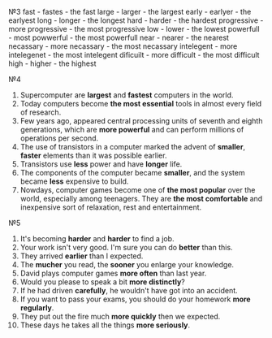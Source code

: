 №3
fast - fastes - the fast
large - larger - the largest
early - earlyer - the earlyest
long - longer - the longest
hard - harder - the hardest
progressive - more progressive - the most progressive
low - lower - the lowest
powerfull - most powwerful - the most powerfull
near - nearer - the nearest
necassary - more necassary - the most necassary
intelegent - more intelegenet - the most intelegent
dificuilt - more difficult - the most difficult
high - higher - the highest

№4
1) Supercomputer are **largest** and **fastest** computers in the world.
2) Today computers become **the most essential** tools in almost every field of research.
3) Few years ago, appeared central processing units of seventh and eighth generations, which are **more powerful** and can perform millions of operations per second.
4) The use of transistors in a computer marked the advent of **smaller**, **faster** elements than it was possible earlier.
5) Transistors use **less** power and have **longer** life.
6) The components of the computer became **smaller**, and the system became **less** expensive to build.
7) Nowdays, computer games become one of **the most popular** over the world, especially among teenagers. They are **the most comfortable** and inexpensive sort of relaxation, rest and entertainment. 

№5
1) It's becoming **harder** and **harder** to find a job.
2) Your work isn't very good. I'm sure you can do **better** than this.
3) They arrived **earlier** than I expected.
4) The **mucher** you read, the **sooner** you enlarge your knowledge. 
5) David plays computer games **more often** than last year. 
6) Would you please to speak a bit **more distinctly**?
7) If he had driven **carefully**, he wouldn't have got into an accident.
8) If you want to pass your exams, you should do your homework **more regularly**.
9) They put out the fire much **more quickly** then we expected.
10) These days he takes all the things **more seriously**.